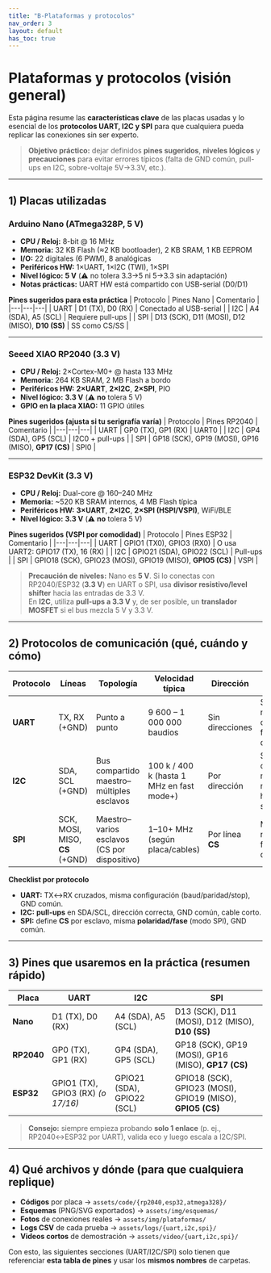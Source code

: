 ```yaml
---
title: "B-Plataformas y protocolos"
nav_order: 3
layout: default
has_toc: true
---
```


# Plataformas y protocolos (visión general)

Esta página resume las **características clave** de las placas usadas y lo esencial de los **protocolos UART, I2C y SPI** para que cualquiera pueda replicar las conexiones sin ser experto.

> **Objetivo práctico:** dejar definidos **pines sugeridos**, **niveles lógicos** y **precauciones** para evitar errores típicos (falta de GND común, pull-ups en I2C, sobre-voltaje 5V→3.3V, etc.).

---

## 1) Placas utilizadas

### Arduino Nano (ATmega328P, 5 V)
- **CPU / Reloj:** 8-bit @ 16 MHz  
- **Memoria:** 32 KB Flash (≈2 KB bootloader), 2 KB SRAM, 1 KB EEPROM  
- **I/O:** 22 digitales (6 PWM), 8 analógicas  
- **Periféricos HW:** 1×UART, 1×I2C (TWI), 1×SPI  
- **Nivel lógico:** **5 V** (⚠️ no tolera 3.3→5 ni 5→3.3 sin adaptación)  
- **Notas prácticas:** UART HW está compartido con USB-serial (D0/D1)

**Pines sugeridos para esta práctica**
| Protocolo | Pines Nano | Comentario |
|---|---|---|
| UART | D1 (TX), D0 (RX) | Conectado al USB-serial |
| I2C | A4 (SDA), A5 (SCL) | Requiere pull-ups |
| SPI | D13 (SCK), D11 (MOSI), D12 (MISO), **D10 (SS)** | SS como CS/SS |

---

### Seeed XIAO **RP2040** (3.3 V)
- **CPU / Reloj:** 2×Cortex-M0+ @ hasta 133 MHz  
- **Memoria:** 264 KB SRAM, 2 MB Flash a bordo  
- **Periféricos HW:** **2×UART**, **2×I2C**, **2×SPI**, PIO  
- **Nivel lógico:** **3.3 V** (⚠️ **no** tolera 5 V)  
- **GPIO en la placa XIAO:** 11 GPIO útiles

**Pines sugeridos (ajusta si tu serigrafía varía)**
| Protocolo | Pines RP2040 | Comentario |
|---|---|---|
| UART | GP0 (TX), GP1 (RX) | UART0 |
| I2C | GP4 (SDA), GP5 (SCL) | I2C0 + pull-ups |
| SPI | GP18 (SCK), GP19 (MOSI), GP16 (MISO), **GP17 (CS)** | SPI0 |

---

### ESP32 DevKit (3.3 V)
- **CPU / Reloj:** Dual-core @ 160–240 MHz  
- **Memoria:** ~520 KB SRAM internos, 4 MB Flash típica  
- **Periféricos HW:** **3×UART**, **2×I2C**, **2×SPI (HSPI/VSPI)**, WiFi/BLE  
- **Nivel lógico:** **3.3 V** (⚠️ **no** tolera 5 V)

**Pines sugeridos (VSPI por comodidad)**
| Protocolo | Pines ESP32 | Comentario |
|---|---|---|
| UART | GPIO1 (TX0), GPIO3 (RX0) | O usa UART2: GPIO17 (TX), 16 (RX) |
| I2C | GPIO21 (SDA), GPIO22 (SCL) | Pull-ups |
| SPI | GPIO18 (SCK), GPIO23 (MOSI), GPIO19 (MISO), **GPIO5 (CS)** | VSPI |

> **Precaución de niveles:** Nano es **5 V**. Si lo conectas con RP2040/ESP32 (**3.3 V**) en UART o SPI, usa **divisor resistivo/level shifter** hacia las entradas de 3.3 V.  
> En **I2C**, utiliza **pull-ups a 3.3 V** y, de ser posible, un **translador MOSFET** si el bus mezcla 5 V y 3.3 V.

---

## 2) Protocolos de comunicación (qué, cuándo y cómo)

| Protocolo | Líneas | Topología | Velocidad típica | Dirección | Pros | Contras |
|---|---|---|---|---|---|---|
| **UART** | TX, RX (+GND) | Punto a punto | 9 600 – 1 000 000 baudios | Sin direcciones | Simple, muy común, fácil de depurar | No multi-nodo, timing sensible |
| **I2C** | SDA, SCL (+GND) | Bus compartido maestro–múltiples esclavos | 100 k / 400 k (hasta 1 MHz en fast mode+) | Por dirección | Solo 2 cables, multi-nodo, hot-swap | Requiere **pull-ups**, más ruido/latencia |
| **SPI** | SCK, MOSI, MISO, **CS** (+GND) | Maestro–varios esclavos (CS por dispositivo) | 1–10+ MHz (según placa/cables) | Por línea **CS** | Muy rápido, full-duplex | Más cables, un **CS** por esclavo |

**Checklist por protocolo**
- **UART:** TX↔RX cruzados, misma configuración (baud/paridad/stop), GND común.  
- **I2C:** **pull-ups** en SDA/SCL, dirección correcta, GND común, cable corto.  
- **SPI:** define **CS** por esclavo, misma **polaridad/fase** (modo SPI), GND común.

---

## 3) Pines que usaremos en la práctica (resumen rápido)

| Placa | UART | I2C | SPI |
|---|---|---|---|
| **Nano** | D1 (TX), D0 (RX) | A4 (SDA), A5 (SCL) | D13 (SCK), D11 (MOSI), D12 (MISO), **D10 (SS)** |
| **RP2040** | GP0 (TX), GP1 (RX) | GP4 (SDA), GP5 (SCL) | GP18 (SCK), GP19 (MOSI), GP16 (MISO), **GP17 (CS)** |
| **ESP32** | GPIO1 (TX), GPIO3 (RX) *(o 17/16)* | GPIO21 (SDA), GPIO22 (SCL) | GPIO18 (SCK), GPIO23 (MOSI), GPIO19 (MISO), **GPIO5 (CS)** |

> **Consejo:** siempre empieza probando **solo 1 enlace** (p. ej., RP2040↔ESP32 por UART), valida eco y luego escala a I2C/SPI.

---

## 4) Qué archivos y dónde (para que cualquiera replique)

- **Códigos** por placa → `assets/code/{rp2040,esp32,atmega328}/`  
- **Esquemas** (PNG/SVG exportados) → `assets/img/esquemas/`  
- **Fotos** de conexiones reales → `assets/img/plataformas/`  
- **Logs CSV** de cada prueba → `assets/logs/{uart,i2c,spi}/`  
- **Videos cortos** de demostración → `assets/video/{uart,i2c,spi}/`

Con esto, las siguientes secciones (UART/I2C/SPI) solo tienen que referenciar **esta tabla de pines** y usar los **mismos nombres** de carpetas.
